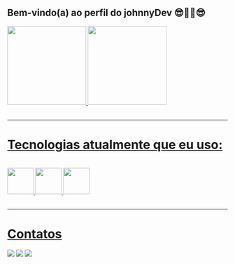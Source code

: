 ## Bem-vindo(a) ao perfil do johnnyDev 😎🤜🤛😎

 <div>
   <a href="https://github.com/FerreiraDev22">
   <img height="180em" src="https://github-readme-stats.vercel.app/api?username=FerreiraDev22&show_icons=true&theme=dark&include_all_commits=true&count_private=true"/>
   <img height="180em" src="https://github-readme-stats.vercel.app/api/top-langs/?username=FerreiraDev22&layout=compact&langs_count=6&theme=dark"/>

</div>
 <br>
<hr>
 <strong><h1> Tecnologias atualmente que eu uso:</h1> </strong>

 <br>

<div>
   <img src="https://cdn.jsdelivr.net/gh/devicons/devicon/icons/html5/html5-original-wordmark.svg" width="60" />
   <img src="https://cdn.jsdelivr.net/gh/devicons/devicon/icons/css3/css3-original-wordmark.svg" width="60"/>  
   <img src="https://cdn.jsdelivr.net/gh/devicons/devicon/icons/java/java-original-wordmark.svg" width="60"/>     
 </div>
 
 <br>
 <hr>
 <strong> <h1> Contatos </h1> </strong>
 
<div>
<a href="https://instagram.com/ferreiradev22" target="_blank">
 <img src="https://img.shields.io/badge/Instagram-E4405F?style=for-the-badge&logo=instagram&logoColor=white" target="_blank"></a>  
<a href="https://www.linkedin.com/in/johnnyferreira22" target="_blank">
 <img src="https://img.shields.io/badge/LinkedIn-0077B5?style=for-the-badge&logo=linkedin&logoColor=white" target="_blank"></a>
<a href = "mailto:johnny.tyf2020@gmail.com" target="_blank">
 <img src="https://img.shields.io/badge/Gmail-D14836?style=for-the-badge&logo=gmail&logoColor=white" target="_blank"></a>
</div>








 
